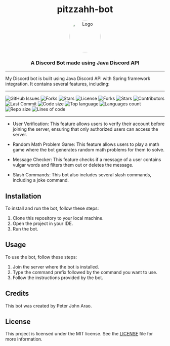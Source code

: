 <div align="center">
  <h1 align="center">pitzzahh-bot</h1>
  <a href="https://github.com/pitzzahh/pitzzahh-bot">
    <img src="https://iili.io/ZOtwDF.md.jpg" alt="Logo" style="border-radius: 50%" width="100" height="100">
  </a>
<h3 align="center">A Discord Bot made using Java Discord API</h3>
</div>

___
My Discord bot is built using Java Discord API with Spring framework integration. It contains several features, including:
___
![GitHub Issues](https://img.shields.io/github/issues/pitzzahh/pitzzahh-bot)
![Forks](https://img.shields.io/github/forks/pitzzahh/pitzzahh-bot)
![Stars](https://img.shields.io/github/stars/pitzzahh/pitzzahh-bot)
![License](https://img.shields.io/github/license/pitzzahh/pitzzahh-bot)
![Forks](https://img.shields.io/github/forks/pitzzahh/pitzzahh-bot)
![Stars](https://img.shields.io/github/stars/pitzzahh/pitzzahh-bot)
![Contributors](https://img.shields.io/github/contributors/pitzzahh/pitzzahh-bot)
![Last Commit](https://img.shields.io/github/last-commit/pitzzahh/pitzzahh-bot)
![Code size](https://img.shields.io/github/languages/code-size/pitzzahh/pitzzahh-bot)
![Top language](https://img.shields.io/github/languages/top/pitzzahh/pitzzahh-bot)
![Languages count](https://img.shields.io/github/languages/count/pitzzahh/pitzzahh-bot)
![Repo size](https://img.shields.io/github/repo-size/pitzzahh/pitzzahh-bot)
![Lines of code](https://img.shields.io/tokei/lines/github/pitzzahh/pitzzahh-bot?label=lines%20of%20code)
___

- User Verification: This feature allows users to verify their account before joining the server, ensuring that only authorized users can access the server.

- Random Math Problem Game: This feature allows users to play a math game where the bot generates random math problems for them to solve.

- Message Checker: This feature checks if a message of a user contains vulgar words and filters them out or deletes the message.

- Slash Commands: This bot also includes several slash commands, including a joke command.

## Installation

To install and run the bot, follow these steps:

1. Clone this repository to your local machine.
2. Open the project in your IDE.
3. Run the bot.

## Usage

To use the bot, follow these steps:

1. Join the server where the bot is installed.
2. Type the command prefix followed by the command you want to use.
3. Follow the instructions provided by the bot.

## Credits

This bot was created by Peter John Arao.

## License

This project is licensed under the MIT license. See the [LICENSE](LICENSE) file for more information.
